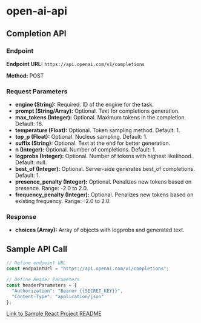 # open-ai-api

## Completion API

### Endpoint

**Endpoint URL:** `https://api.openai.com/v1/completions`

**Method:** POST

### Request Parameters

- **engine (String):** Required. ID of the engine for the task.
- **prompt (String/Array):** Optional. Text for completions generation.
- **max_tokens (Integer):** Optional. Maximum tokens in the completion. Default: 16.
- **temperature (Float):** Optional. Token sampling method. Default: 1.
- **top_p (Float):** Optional. Nucleus sampling. Default: 1.
- **suffix (String):** Optional. Text at the end for better generation.
- **n (Integer):** Optional. Number of completions. Default: 1.
- **logprobs (Integer):** Optional. Number of tokens with highest likelihood. Default: null.
- **best_of (Integer):** Optional. Server-side generates best_of completions. Default: 1.
- **presence_penalty (Integer):** Optional. Penalizes new tokens based on presence. Range: -2.0 to 2.0.
- **frequency_penalty (Integer):** Optional. Penalizes new tokens based on existing frequency. Range: -2.0 to 2.0.

### Response

- **choices (Array):** Array of objects with logprobs and generated text.

## Sample API Call

```javascript
// Define endpoint URL
const endpointUrl = "https://api.openai.com/v1/completions";

// Define Header Parameters
const headerParameters = {
  "Authorization": "Bearer {{SECRET_KEY}}",
  "Content-Type": "application/json"
};
```


[Link to Sample React Project README](./react/README.md)
    